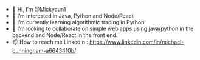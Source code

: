 - 👋 Hi, I’m @Mickycun1
- 👀 I’m interested in Java, Python and Node/React
- 🌱 I’m currently learning algorithmic trading in Python
- 💞️ I’m looking to collaborate on simple web apps using java/python in the backend and Node/React in the front end. 
- 📫 How to reach me LinkedIn : https://www.linkedin.com/in/michael-cunningham-a6643410b/

<!---
Mickycun1/Mickycun1 is a ✨ special ✨ repository because its `README.md` (this file) appears on your GitHub profile.
You can click the Preview link to take a look at your changes.
--->
